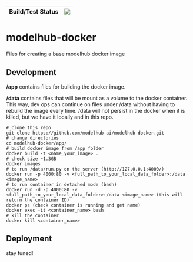 | Build/Test Status | [![](https://travis-ci.org/modelhub-ai/modelhub-docker.svg?branch=master)](https://travis-ci.org/modelhub-ai/modelhub-docker) |
| --- | --- |

# modelhub-docker
Files for creating a base modelhub docker image

## Development
**/app** contains files for building the docker image.

**/data** contains files that will be mount as a volume to the docker container. This way, dev ops can continue on files under /data without having to rebuild the image every time. /data will not persist in the docker when it is killed, but we have it locally and in this repo.


```
# clone this repo
git clone https://github.com/modelhub-ai/modelhub-docker.git
# change directories
cd modelhub-docker/app/
# build docker image from /app folder
docker build -t <name_your_image> .
# check size ~1.3GB
docker images
# to run /data/run.py on the server (http://127.0.0.1:4000/)
docker run -p 4000:80 -v <full_path_to_your_local_data_folder>:/data <image_name>
# to run container in detached mode (bash)
docker run -d -p 4000:80 -v <full_path_to_your_local_data_folder>:/data <image_name> (this will return the container ID)
docker ps (check container is running and get name)
docker exec -it <container_name> bash
# kill the container
docker kill <container_name>
```

## Deployment
stay tuned!
